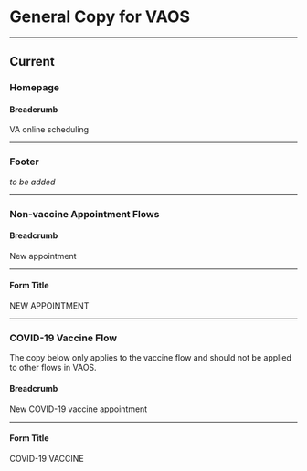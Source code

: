 # General Copy for VAOS

---

## Current

### Homepage

#### Breadcrumb

VA online scheduling

---

### Footer

_to be added_

---

### Non-vaccine Appointment Flows

#### Breadcrumb

New appointment

---

#### Form Title

NEW APPOINTMENT

---

### COVID-19 Vaccine Flow

The copy below only applies to the vaccine flow and should not be applied to other flows in VAOS.

#### Breadcrumb

New COVID-19 vaccine appointment

---

#### Form Title

COVID-19 VACCINE


